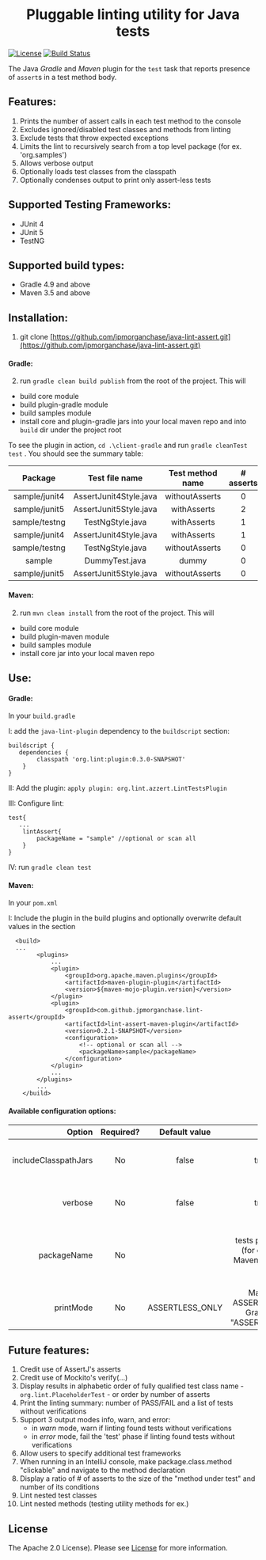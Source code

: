 <h1 align="center">Pluggable linting utility for Java tests</h1>


[![License](https://img.shields.io/badge/license-Apache%202.0-blue.svg)](https://choosealicense.com/licenses/apache-2.0/)
[![Build Status](https://travis-ci.org/jpmorganchase/java-lint-assert.svg?branch=master)](https://travis-ci.org/jpmorganchase/java-lint-assert)

The Java _Gradle_ and _Maven_ plugin for the `test` task that reports presence of `assert`s in a test method body. 

## Features:
1. Prints the number of assert calls in each test method to the console
1. Excludes ignored/disabled test classes and methods from linting 
1. Exclude tests that throw expected exceptions 
1. Limits the lint to recursively search from a top level package (for ex. 'org.samples')
1. Allows verbose output
1. Optionally loads test classes from the classpath
1. Optionally condenses output to print only assert-less tests 

## Supported Testing Frameworks:
- JUnit 4
- JUnit 5
- TestNG

## Supported build types:
- Gradle 4.9 and above
- Maven 3.5 and above

## Installation:
1. git clone [https://github.com/jpmorganchase/java-lint-assert.git](https://github.com/jpmorganchase/java-lint-assert.git)
#### Gradle:
2. run `gradle clean build publish` from the root of the project. This will
* build core module
* build plugin-gradle module
* build samples module
* install core and plugin-gradle jars into your local maven repo and into `build` dir under the project root 

To see the plugin in action, `cd .\client-gradle` 
and run `gradle cleanTest test` . You should see the summary table:
 
| Package  | Test file name | Test method name  | # asserts  |
| :-------------: |:-------------:| :-------------:|  :-------------:|  
|    sample/junit4    |    AssertJunit4Style.java    |     withoutAsserts     |        0        |
|    sample/junit5    |    AssertJunit5Style.java    |      withAsserts       |        2        |
|    sample/testng    |       TestNgStyle.java       |      withAsserts       |        1        |
|    sample/junit4    |    AssertJunit4Style.java    |      withAsserts       |        1        |
|    sample/testng    |       TestNgStyle.java       |     withoutAsserts     |        0        |
|       sample        |        DummyTest.java        |         dummy          |        0        |
|    sample/junit5    |    AssertJunit5Style.java    |     withoutAsserts     |        0        |
 
#### Maven: 
2. run `mvn clean install` from the root of the project. This will
* build core module
* build plugin-maven module
* build samples module
* install core jar into your local maven repo 

## Use:

#### Gradle:

In your `build.gradle` 

I: add the `java-lint-plugin` dependency to the `buildscript` section: 
```
buildscript {
   dependencies {
        classpath 'org.lint:plugin:0.3.0-SNAPSHOT'
    }
}
```
II: Add the plugin: `apply plugin: org.lint.azzert.LintTestsPlugin`

III: Configure lint:
```
test{
   ...   
    lintAssert{
        packageName = "sample" //optional or scan all
    }
}
```
IV: run `gradle clean test`

#### Maven:
In your `pom.xml` 

I: Include the plugin in the build plugins and optionally overwrite default values in the <configuration/> section
```
  <build>
  ...
        <plugins>
            ...
            <plugin>
                <groupId>org.apache.maven.plugins</groupId>
                <artifactId>maven-plugin-plugin</artifactId>
                <version>${maven-mojo-plugin.version}</version>
            </plugin>
            <plugin>
                <groupId>com.github.jpmorganchase.lint-assert</groupId>
                <artifactId>lint-assert-maven-plugin</artifactId>
                <version>0.2.1-SNAPSHOT</version>
                <configuration>
                    <!-- optional or scan all -->
                    <packageName>sample</packageName>
                </configuration>
            </plugin>
            ...
        </plugins>
        ...
    </build>
```
#### Available configuration options:
|  Option | Required? | Default value  | Values | Purpose |
| -------------: |:-------------:| :-------------:|  :-------------:| :-------------:|  
| includeClasspathJars | No| false | true, false | If true, scans classpath dependencies for test classes|
| verbose    | No |  false  | true, false | If true, produced a lot of output before it prints the summary table|
| packageName| No |   | tests package name (for ex. org.lint in Maven or "org.lint" in Gradle)| A root package to start scanning for test classes. If not specified, scans all packages in a project. |
| printMode  | No | ASSERTLESS_ONLY | Maven: {ALL, ASSERTLESS_ONLY}, Gradle: {"ALL", "ASSERTLESS_ONLY"} | Print ALL avalible test methods or ASSERTLESS_ONLY | 

## Future features: 
 1. Credit use of AssertJ's asserts
 1. Credit use of Mockito's verify(...)  
 1. Display results in alphabetic order of fully qualified test class name - `org.lint.PlaceholderTest` - or order by number of asserts  
 1. Print the linting summary: number of PASS/FAIL and a list of tests without verifications
 1. Support 3 output modes info, warn, and error:
    * in _warn_ mode, warn if linting found tests without verifications
    * in _error_ mode, fail the 'test' phase if linting found tests without verifications
 1. Allow users to specify additional test frameworks
 1. When running in an IntelliJ console, make package.class.method "clickable" and navigate to the method declaration
 1. Display a ratio of # of asserts to the size of the "method under test" and number of its conditions
 1. Lint nested test classes
 1. Lint nested methods (testing utility methods for ex.) 

## License

The Apache 2.0 License). Please see [License](https://choosealicense.com/licenses/apache-2.0/) for more information.

